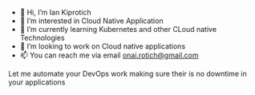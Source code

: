 - 👋 Hi, I’m Ian Kiprotich
- 👀 I’m interested in Cloud Native Application  
- 🌱 I’m currently learning Kubernetes and other CLoud native Technologies
- 💞️ I’m looking to work on Cloud native applications
- 📫 You can reach me via email onai.rotich@gmail.com

Let me automate your DevOps work making sure their is no downtime in your applications
<!---
onai254/onai254 is a ✨ special ✨ repository because its `README.md` (this file) appears on your GitHub profile.
You can click the Preview link to take a look at your changes.
--->
